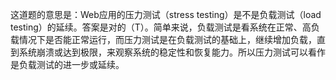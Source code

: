 这道题的意思是：Web应用的压力测试（stress testing）是不是负载测试（load testing）的延续。答案是对的（T）。简单来说，负载测试是看系统在正常、高负载情况下是否能正常运行，而压力测试是在负载测试的基础上，继续增加负载，直到系统崩溃或达到极限，来观察系统的稳定性和恢复能力。所以压力测试可以看作是负载测试的进一步或延续。
